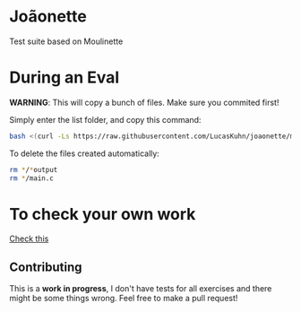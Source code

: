 # Joãonette
Test suite based on Moulinette

# During an Eval

**WARNING**: This will copy a bunch of files. Make sure you commited first!

Simply enter the list folder, and copy this command:
```sh
bash <(curl -Ls https://raw.githubusercontent.com/LucasKuhn/joaonette/main/grademe.sh)
```
To delete the files created automatically:
```sh
rm */*output
rm */main.c
```

# To check your own work

[Check this](local-development.md)

## Contributing 
This is a **work in progress**, I don't have tests for all exercises and there might be some things wrong. Feel free to make a pull request!
